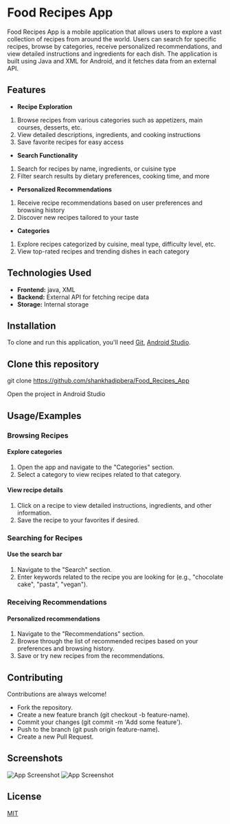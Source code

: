
# Food Recipes App

Food Recipes App is a mobile application that allows users to explore a vast collection of recipes from around the world. Users can search for specific recipes, browse by categories, receive personalized recommendations, and view detailed instructions and ingredients for each dish. The application is built using Java and XML for Android, and it fetches data from an external API.

## Features

- **Recipe Exploration**

1. Browse recipes from various categories such as appetizers, main courses, desserts, etc.
2. View detailed descriptions, ingredients, and cooking instructions
3. Save favorite recipes for easy access
- **Search Functionality**

1. Search for recipes by name, ingredients, or cuisine type
2. Filter search results by dietary preferences, cooking time, and more

- **Personalized Recommendations**

1. Receive recipe recommendations based on user preferences and browsing history
2. Discover new recipes tailored to your taste

- **Categories**

1. Explore recipes categorized by cuisine, meal type, difficulty level, etc.
2. View top-rated recipes and trending dishes in each category




## Technologies Used

- **Frontend:** java, XML
- **Backend:**  External API for fetching recipe data
- **Storage:** Internal storage


## Installation

To clone and run this application, you'll need [Git](https://git-scm.com), [Android Studio](https://developer.android.com/studio).

## Clone this repository
git clone https://github.com/shankhadipbera/Food_Recipes_App

Open the project in Android Studio
    
## Usage/Examples

### Browsing Recipes
#### Explore categories

1. Open the app and navigate to the "Categories" section.
2. Select a category to view recipes related to that category.
#### View recipe details

1. Click on a recipe to view detailed instructions, ingredients, and other information.
2. Save the recipe to your favorites if desired.
### Searching for Recipes
#### Use the search bar
1. Navigate to the "Search" section.
2. Enter keywords related to the recipe you are looking for (e.g., "chocolate cake", "pasta", "vegan").

### Receiving Recommendations
#### Personalized recommendations
1. Navigate to the "Recommendations" section.
2. Browse through the list of recommended recipes based on your preferences and browsing history.
3. Save or try new recipes from the recommendations.

## Contributing

Contributions are always welcome!
- Fork the repository.
- Create a new feature branch (git checkout -b feature-name).
- Commit your changes (git commit -m 'Add some feature').
- Push to the branch (git push origin feature-name).
- Create a new Pull Request.


## Screenshots

![App Screenshot](https://blogger.googleusercontent.com/img/b/R29vZ2xl/AVvXsEh7zLqZPFQGnXTzQbjaL-I4Y6y1GpJigRUr7Vt2GSfACj_gVEmKyq5qw4AKtiTtQ5YSTtM_93DS6pWts78y4eOcj6MTzkHHnIwRSE3xvtYk3kMNsGIQUb3bNNKxZoLxMmMlUcIOhiyo3WwcdEja-EquiC2LSp0I84kEJ53KRro2DvnCVnt9cs99HEA0c28h/s16000/1.png)
![App Screenshot](https://blogger.googleusercontent.com/img/b/R29vZ2xl/AVvXsEiz9YzbmPtNoQi7y3CoCGC4c9DSpiZfzLv-Grkliauf5d9zhiZzoYs4CmTDA9X71eYxXyEitivwIh1ogio7VPinFdSxsJgogQkBgwD0Nu6t3Y_E1nbcB8wZLmqsnDHo99G5F4XqOKR1yFgM3XUJ9YDw3DsJSgEP-J6LVdDzNyB8xUbek86by6LuN455_0Wv/s16000/2.png)



## License

[MIT](https://choosealicense.com/licenses/mit/)

